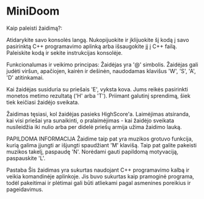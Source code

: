 # MiniDoom
Kaip paleisti žaidimą?:

Atidarykite savo konsolės langą.
Nukopijuokite ir įklijuokite šį kodą į savo pasirinktą C++ programavimo aplinką arba išsaugokite jį į C++ failą.
Paleiskite kodą ir sekite instrukcijas konsolėje.

Funkcionalumas ir veikimo principas:
Žaidėjas yra '@' simbolis. Žaidėjas gali judėti viršun, apačiojen, kairėn ir dešinėn, naudodamas klavišus 'W', 'S', 'A', 'D' atitinkamai.

Kai žaidėjas susiduria su priešais 'E', vyksta kova. Jums reikės pasirinkti monetos metimo rezultatą ('H' arba 'T'). Priimant galutinį sprendimą, šiek tiek keičiasi žaidėjo sveikata.

Žaidimas tęsiasi, kol žaidėjas pasieks HighScore'a. Laimėjimas atsiranda, kai visi priešai yra sunaikinti, o pralaimėjimas - kai žaidėjo sveikata nusileidžia iki nulio arba per didelė priešų armija užima žaidimo lauką.

PAPILDOMA INFORMACIJA
Žaidime taip pat yra muzikos grotuvo funkcija, kurią galima įjungti ar išjungti spaudžiant 'M' klavišą. Taip pat galite pakeisti muzikos takelį, paspaudę 'N'. Norėdami gauti papildomą motyvaciją, paspauskite 'L'.

Pastaba
Šis žaidimas yra sukurtas naudojant C++ programavimo kalbą ir veikia komandinėje aplinkoje. Jis buvo sukurtas kaip pramoginė programa, todėl pakeitimai ir plėtimai gali būti atliekami pagal asmenines poreikius ir pageidavimus.
